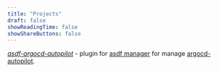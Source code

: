 ```yaml
---
title: "Projects"
draft: false
showReadingTime: false
showShareButtons: false
---
```



[*asdf-argocd-autopilot*](https://github.com/SerhiiK/asdf-argocd-autopilot) - plugin for [asdf manager](https://github.com/asdf-vm/asdf) for manage [argocd-autopilot](https://github.com/argoproj-labs/argocd-autopilot).
